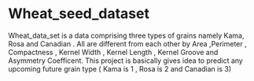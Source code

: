 # Wheat_seed_dataset
Wheat_data_set is a data comprising three types of grains namely Kama, Rosa and Canadian .
All are different from each other by Area ,Perimeter , Compactness , Kernel Width , Kernel Length , Kernel Groove and Asymmetry Coefficent. This project is basically gives idea to predict any upcoming future grain type ( Kama is 1 , Rosa is 2 and Canadian is 3)

